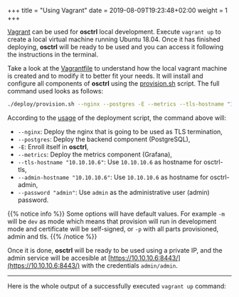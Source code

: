 +++
title = "Using Vagrant"
date = 2019-08-09T19:23:48+02:00
weight = 1
+++

[Vagrant](https://www.vagrantup.com/) can be used for **osctrl** local development. Execute `vagrant up` to create a local virtual machine running Ubuntu 18.04. Once it has finished deploying, **osctrl** will be ready to be used and you can access it following the instructions in the terminal.

Take a look at the [Vagrantfile](https://github.com/jmpsec/osctrl/blob/master/Vagrantfile) to understand how the local vagrant machine is created and to modify it to better fit your needs. It will install and configure all components of **osctrl** using the [provision.sh](https://github.com/jmpsec/osctrl/blob/master/deploy/provision.sh) script. The full command used looks as follows:

```sh
./deploy/provision.sh --nginx --postgres -E --metrics --tls-hostname "10.10.10.6" --admin-hostname "10.10.10.6" --password "admin"
```

According to the [usage](/usage/provision.sh/) of the deployment script, the command above will:

* `--nginx`: Deploy the nginx that is going to be used as TLS termination,
* `--postgres`: Deploy the backend component (PostgreSQL),
* `-E`: Enroll itself in **osctrl**,
* `--metrics`: Deploy the metrics component (Grafana),
* `--tls-hostname "10.10.10.6"`: Use `10.10.10.6` as hostname for osctrl-tls,
* `--admin-hostname "10.10.10.6"`: Use `10.10.10.6` as hostname for osctrl-admin,
* `--password "admin"`: Use `admin` as the administrative user (admin) password.

{{% notice info %}}
Some options will have default values. For example `-m` will be `dev` as mode which means that provision will run in development mode and certificate will be self-signed, or `-p` with all parts provisioned, admin and tls.
{{% /notice %}}

Once it is done, **osctrl** will be ready to be used using a private IP, and the admin service will be accesible at [https://10.10.10.6:8443/](https://10.10.10.6:8443/) with the credentials `admin/admin`.

---

Here is the whole output of a successfully executed `vagrant up` command:

<script id="asciicast-263137" src="https://asciinema.org/a/263137.js" async></script>
